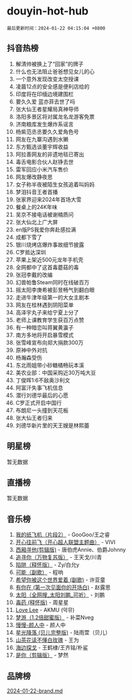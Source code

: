 # douyin-hot-hub

`最后更新时间：2024-01-22 04:15:04 +0800`

## 抖音热榜

1. 解清帅被换上了“回家”的牌子
1. 什么也无法阻止爸爸想见女儿的心
1. 一个意外发现改变太空授课
1. 凌晨12点的安全感是便利店给的
1. 印度将在印缅边境建围栏
1. 要久久爱 蓝亦菲去世了吗
1. 张大仙王者星耀局真神导师
1. 洛阳多景区将对属龙名龙游客免票
1. 济南粮库发生爆炸系谣言
1. 杨紫范丞丞要久久爱角色号
1. 网友在九寨沟遇到水獭
1. 东方甄选谈董宇辉收益
1. 阿拉善网友的非遗地毯已寄出
1. 毒舌电影合伙人赵铮去世
1. 雷军回应小米汽车售价
1. 网友爆改静夜思
1. 女子称半夜被陌生女孩追着叫妈妈
1. 梦泪抖音王者首播
1. 张家界迎来2024年首场大雪
1. 餐桌上的24K年味
1. 吴京不接电话被谢楠质问
1. 张大仙北上广大屏
1. en版PS我爱你奔赴感拉满
1. 成都下雪了
1. 银川烧烤店爆炸事故细节披露
1. C罗抵达深圳
1. 苹果上架近500元龙年手机壳
1. 全网都中了这首毒蘑菇的毒
1. 张冠李戴的改编
1. 幻兽帕鲁Steam同时在线破百万
1. 摇太阳李庚希被彭昱畅气到翻白眼
1. 走进牛津年级第一的大女主剧本
1. 网友在桂林遇到阴阳菜单
1. 高泽宇丸子来给宁夏上分了
1. 老师上课教育学生获百万点赞
1. 有一种暗恋叫蒋翼黄瀛子
1. 南方多地将开启暴雪模式
1. 张雪峰宣布向郑大捐款300万
1. 原神中外对抗
1. 杨瀚森受伤
1. 东北雨姐带小砂糖橘畅玩本溪
1. 美农业部：中国采购近30万吨大豆
1. 丁俊晖1:6不敌奥沙利文
1. 阿富汗失事飞机信息
1. 潜行刘德华最后的心愿
1. C罗正式开启中国行
1. 布朗尼一头撞到天花板
1. 张大仙王者归来
1. 刘德华新片里的天王嫂是林熙蕾

## 明星榜

暂无数据

## 直播榜

暂无数据

## 音乐榜

1. [我的纸飞机（片段2）](https://sf3-cdn-tos.douyinstatic.com/obj/tos-cn-ve-2774/oM2ZrKcg2CD5AeRB2gkeXOFB1IxAGJdZPazYHf) - GooGoo/王之睿
1. [开心往前飞（开心超人联盟主题曲）](https://sf86-cdn-tos.douyinstatic.com/obj/tos-cn-ve-2774/9d8fb7c82cf1421fb93a9fe925275e0a) - VIVI
1. [西厢寻他(剪辑版)](https://sf86-cdn-tos.douyinstatic.com/obj/tos-cn-ve-2774/oUsAVfAQKlRNxEv5qxvIB8o5qmIWUcXbzJKJhw) - 唐伯虎Annie、伯爵Johnny
1. [追寻你（万物复苏版）](https://sf86-cdn-tos.douyinstatic.com/obj/tos-cn-ve-2774/oYeAZJsbjIDit9APmBg8u6uDUQnHmoCf3gbo74) - 王天戈/川青
1. [陷阱（释怀版）](https://sf86-cdn-tos.douyinstatic.com/obj/tos-cn-ve-2774/oE8C21LeZrzKLDFfQYgMzx4GAIHageG5IzayY7) - Zy/白允y
1. [可能（副歌）](https://sf3-cdn-tos.douyinstatic.com/obj/tos-cn-ve-2774/cde1731888894259b333569393c2fb51) - 程响
1. [希望你被这个世界爱着 (副歌)](https://sf86-cdn-tos.douyinstatic.com/obj/tos-cn-ve-2774/oUHCmWQfZlE3QQBKBeD8rCFLpJzPgCpImhsxMt) - 许亚童
1. [有你在 (第一次见面你的开场白)](https://sf86-cdn-tos.douyinstatic.com/obj/tos-cn-ve-2774/oAthrQ3ClJBfI57uBoFEgNDYtNCZ0TSYQQfxQ0) - 赵露思
1. [太阳（全网搜_太阳刘鹏_可听）](https://sf3-cdn-tos.douyinstatic.com/obj/tos-cn-ve-2774/ogWbyIQnlBFImVbeDocRdCIYtBHlbJXgfZMvgz) - 刘鹏
1. [毒药 (释怀版)](https://sf6-cdn-tos.douyinstatic.com/obj/tos-cn-ve-2774/oYILMEAzspdZBIzy4frJNB8ZHPHWAhiwowd4Ad) - 周星星
1. [Love Lee](https://sf3-cdn-tos.douyinstatic.com/obj/tos-cn-ve-2774/o05GbkJGbCBTdDnMtB0fwOYgkeZp23vrWQDQBS) - AKMU (악뮤)
1. [梦游（1.2倍甜蜜版）](https://sf86-cdn-tos.douyinstatic.com/obj/tos-cn-ve-2774/o4gyAUm8hwufoEABmwVIiQtHsFuGzAEEWtNMzo) - 补菜Nveg
1. [慢慢-颜人中](https://sf86-cdn-tos.douyinstatic.com/obj/tos-cn-ve-2774/ocjHNfBXdBxQNC8ZGAeoLMFTUgtBg8bkExunDC) - 颜人中
1. [星光降落 (贝儿完整版)](https://sf86-cdn-tos.douyinstatic.com/obj/tos-cn-ve-2774/okwB9hAwyAtsFFkFBzAX1hOOfQuIoMNs0W2Mwr) - 陆雨萱（贝儿）
1. [山茶花读不懂白玫瑰](https://sf86-cdn-tos.douyinstatic.com/obj/tos-cn-ve-2774/osfn8B7DktrRHEPJgPCfDbw7QDQEkwC16BxZg9) - 王为
1. [海边探戈](https://sf86-cdn-tos.douyinstatic.com/obj/tos-cn-ve-2774/os9gE0VQCGqt6VQkZDyBBYvfSDY0QFe3vVmubn) - 王鹤棣/王齐铭/朴鲨
1. [是你（剪辑版）](https://sf86-cdn-tos.douyinstatic.com/obj/tos-cn-ve-2774/46019dae783c4c969944217fe1cfafc4) - 梦然

## 品牌榜

[2024-01-22-brand.md](2024-01-22-brand.md)
